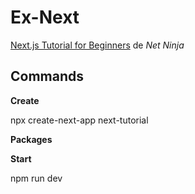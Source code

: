 # Ex-Next

[Next.js Tutorial for Beginners](https://www.youtube.com/playlist?list=PL4cUxeGkcC9g9gP2onazU5-2M-AzA8eBw) de *Net Ninja*

## Commands

**Create**

npx create-next-app next-tutorial

**Packages**



**Start**

npm run dev

































